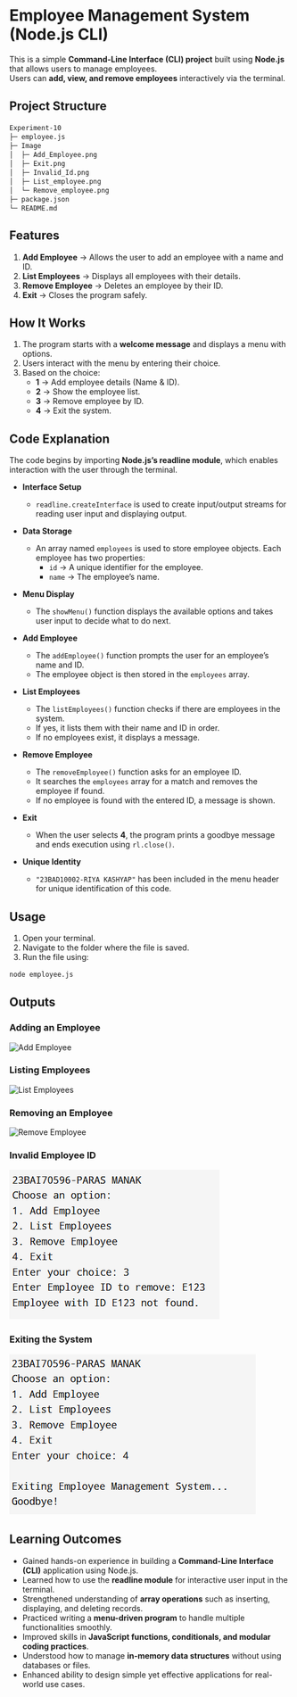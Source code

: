 # Employee Management System (Node.js CLI)

This is a simple **Command-Line Interface (CLI) project** built using **Node.js** that allows users to manage employees.  
Users can **add, view, and remove employees** interactively via the terminal.  


## Project Structure
```
Experiment-10
├─ employee.js
├─ Image
│  ├─ Add_Employee.png
│  ├─ Exit.png
│  ├─ Invalid_Id.png
│  ├─ List_employee.png
│  └─ Remove_employee.png
├─ package.json
└─ README.md
``` 

## Features
1. **Add Employee** → Allows the user to add an employee with a name and ID.  
2. **List Employees** → Displays all employees with their details.  
3. **Remove Employee** → Deletes an employee by their ID.  
4. **Exit** → Closes the program safely.  

## How It Works
1. The program starts with a **welcome message** and displays a menu with options.  
2. Users interact with the menu by entering their choice.  
3. Based on the choice:
   - **1** → Add employee details (Name & ID).  
   - **2** → Show the employee list.  
   - **3** → Remove employee by ID.  
   - **4** → Exit the system.  

## Code Explanation
The code begins by importing **Node.js’s readline module**, which enables interaction with the user through the terminal.  

- **Interface Setup**  
  - `readline.createInterface` is used to create input/output streams for reading user input and displaying output.  

- **Data Storage**  
  - An array named `employees` is used to store employee objects. Each employee has two properties:  
    - `id` → A unique identifier for the employee.  
    - `name` → The employee’s name.  

- **Menu Display**  
  - The `showMenu()` function displays the available options and takes user input to decide what to do next.  

- **Add Employee**  
  - The `addEmployee()` function prompts the user for an employee’s name and ID.  
  - The employee object is then stored in the `employees` array.  

- **List Employees**  
  - The `listEmployees()` function checks if there are employees in the system.  
  - If yes, it lists them with their name and ID in order.  
  - If no employees exist, it displays a message.  

- **Remove Employee**  
  - The `removeEmployee()` function asks for an employee ID.  
  - It searches the `employees` array for a match and removes the employee if found.  
  - If no employee is found with the entered ID, a message is shown.  

- **Exit**  
  - When the user selects **4**, the program prints a goodbye message and ends execution using `rl.close()`.  

- **Unique Identity**  
  - `"23BAD10002-RIYA KASHYAP"` has been included in the menu header for unique identification of this code.  

## Usage
1. Open your terminal.  
2. Navigate to the folder where the file is saved.  
3. Run the file using:  

```bash
node employee.js
```

## Outputs
### Adding an Employee
![Add Employee](images/Add_Employee.png)

### Listing Employees
![List Employees](images/List_Employee.png)

### Removing an Employee
![Remove Employee](images/Remove_Employee.png)

### Invalid Employee ID
![Invalid ID](images/Invalid_ID.png)

### Exiting the System
![Exit](images/Exit.png)


## Learning Outcomes
- Gained hands-on experience in building a **Command-Line Interface (CLI)** application using Node.js.  
- Learned how to use the **readline module** for interactive user input in the terminal.  
- Strengthened understanding of **array operations** such as inserting, displaying, and deleting records.  
- Practiced writing a **menu-driven program** to handle multiple functionalities smoothly.  
- Improved skills in **JavaScript functions, conditionals, and modular coding practices**.  
- Understood how to manage **in-memory data structures** without using databases or files.  
- Enhanced ability to design simple yet effective applications for real-world use cases.  
```


```